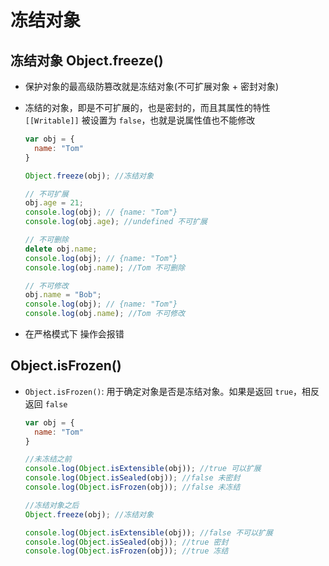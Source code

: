 # 冻结对象

## 冻结对象 Object.freeze()

+ 保护对象的最高级防篡改就是冻结对象(不可扩展对象 + 密封对象)

+ 冻结的对象，即是不可扩展的，也是密封的，而且其属性的特性 `[[Writable]]` 被设置为 `false`，也就是说属性值也不能修改

  ```js
  var obj = {
    name: "Tom"
  }

  Object.freeze(obj); //冻结对象

  // 不可扩展
  obj.age = 21;
  console.log(obj); // {name: "Tom"}
  console.log(obj.age); //undefined 不可扩展

  // 不可删除
  delete obj.name;
  console.log(obj); // {name: "Tom"}
  console.log(obj.name); //Tom 不可删除

  // 不可修改
  obj.name = "Bob";
  console.log(obj); // {name: "Tom"}
  console.log(obj.name); //Tom 不可修改
  ```

+ 在严格模式下 操作会报错

## Object.isFrozen()

+ `Object.isFrozen()`: 用于确定对象是否是冻结对象。如果是返回 `true`，相反返回 `false`

  ```js
  var obj = {
    name: "Tom"
  }

  //未冻结之前
  console.log(Object.isExtensible(obj)); //true 可以扩展
  console.log(Object.isSealed(obj)); //false 未密封
  console.log(Object.isFrozen(obj)); //false 未冻结

  //冻结对象之后
  Object.freeze(obj); //冻结对象

  console.log(Object.isExtensible(obj)); //false 不可以扩展
  console.log(Object.isSealed(obj)); //true 密封
  console.log(Object.isFrozen(obj)); //true 冻结
  ```
